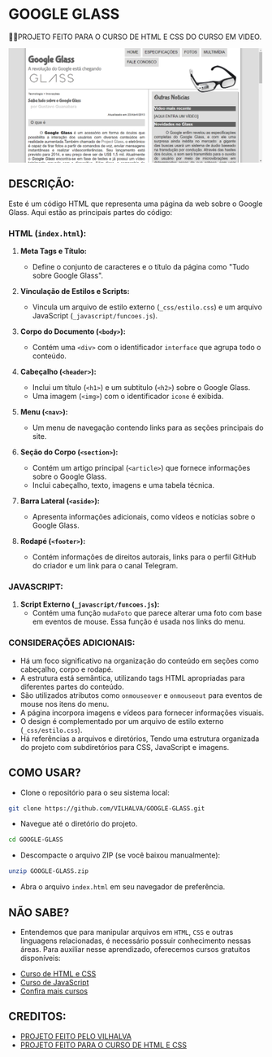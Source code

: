 # GOOGLE GLASS
👨‍🏫PROJETO FEITO PARA O CURSO DE HTML E CSS DO CURSO EM VIDEO.

<img src="FOTO.png" align="center" width="500"> <br>

## DESCRIÇÃO:
Este é um código HTML que representa uma página da web sobre o Google Glass. Aqui estão as principais partes do código:

### HTML (`index.html`):
1. **Meta Tags e Título:**
   - Define o conjunto de caracteres e o título da página como "Tudo sobre Google Glass".

2. **Vinculação de Estilos e Scripts:**
   - Vincula um arquivo de estilo externo (`_css/estilo.css`) e um arquivo JavaScript (`_javascript/funcoes.js`).

3. **Corpo do Documento (`<body>`):**
   - Contém uma `<div>` com o identificador `interface` que agrupa todo o conteúdo.

4. **Cabeçalho (`<header>`):**
   - Inclui um título (`<h1>`) e um subtitulo (`<h2>`) sobre o Google Glass.
   - Uma imagem (`<img>`) com o identificador `icone` é exibida.

5. **Menu (`<nav>`):**
   - Um menu de navegação contendo links para as seções principais do site.

6. **Seção do Corpo (`<section>`):**
   - Contém um artigo principal (`<article>`) que fornece informações sobre o Google Glass.
   - Inclui cabeçalho, texto, imagens e uma tabela técnica.

7. **Barra Lateral (`<aside>`):**
   - Apresenta informações adicionais, como vídeos e notícias sobre o Google Glass.

8. **Rodapé (`<footer>`):**
   - Contém informações de direitos autorais, links para o perfil GitHub do criador e um link para o canal Telegram.

### JAVASCRIPT:
1. **Script Externo (`_javascript/funcoes.js`):**
   - Contém uma função `mudaFoto` que parece alterar uma foto com base em eventos de mouse. Essa função é usada nos links do menu.

### CONSIDERAÇÕES ADICIONAIS:
   - Há um foco significativo na organização do conteúdo em seções como cabeçalho, corpo e rodapé.
   - A estrutura está semântica, utilizando tags HTML apropriadas para diferentes partes do conteúdo.
   - São utilizados atributos como `onmouseover` e `onmouseout` para eventos de mouse nos itens do menu.
   - A página incorpora imagens e vídeos para fornecer informações visuais.
   - O design é complementado por um arquivo de estilo externo (`_css/estilo.css`).
   - Há referências a arquivos e diretórios, Tendo uma estrutura organizada do projeto com subdiretórios para CSS, JavaScript e imagens.

## COMO USAR?
* Clone o repositório para o seu sistema local:

```bash
git clone https://github.com/VILHALVA/GOOGLE-GLASS.git
```

* Navegue até o diretório do projeto.

```bash
cd GOOGLE-GLASS
```

* Descompacte o arquivo ZIP (se você baixou manualmente):

```bash
unzip GOOGLE-GLASS.zip
```
* Abra o arquivo `index.html` em seu navegador de preferência.

## NÃO SABE?
- Entendemos que para manipular arquivos em `HTML`, `CSS` e outras linguagens relacionadas, é necessário possuir conhecimento nessas áreas. Para auxiliar nesse aprendizado, oferecemos cursos gratuitos disponíveis:
* [Curso de HTML e CSS](https://github.com/VILHALVA/CURSO-DE-HTML-E-CSS)
* [Curso de JavaScript](https://github.com/VILHALVA/CURSO-DE-JAVASCRIPT)
* [Confira mais cursos](https://github.com/VILHALVA?tab=repositories&q=+topic:CURSO)

## CREDITOS:
- [PROJETO FEITO PELO VILHALVA](https://github.com/VILHALVA)
- [PROJETO FEITO PARA O CURSO DE HTML E CSS](https://github.com/VILHALVA/CURSO-DE-HTML-E-CSS)

